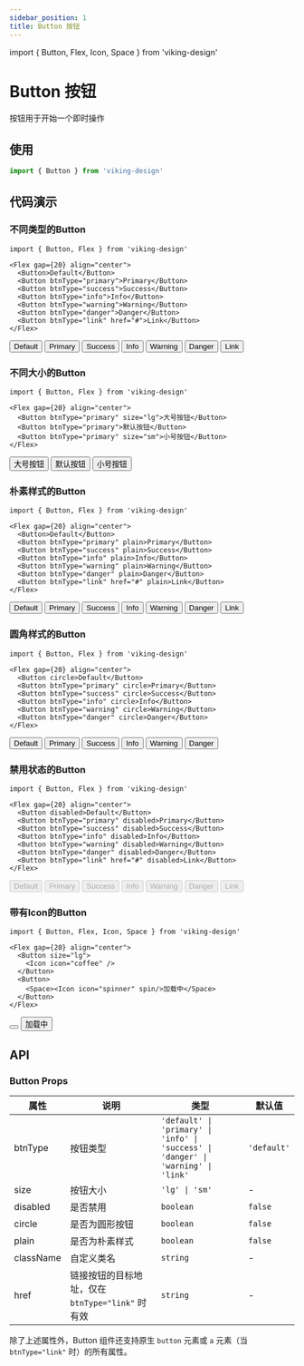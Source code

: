 ```yaml
---
sidebar_position: 1
title: Button 按钮
---
```

import { Button, Flex, Icon, Space } from 'viking-design'

# Button 按钮

按钮用于开始一个即时操作

## 使用
```ts
import { Button } from 'viking-design'
```

## 代码演示

### 不同类型的Button

```tsx
import { Button, Flex } from 'viking-design'

<Flex gap={20} align="center">
  <Button>Default</Button>
  <Button btnType="primary">Primary</Button>
  <Button btnType="success">Success</Button>
  <Button btnType="info">Info</Button>
  <Button btnType="warning">Warning</Button>
  <Button btnType="danger">Danger</Button>
  <Button btnType="link" href="#">Link</Button>
</Flex>
```

<Flex gap={20} align="center">
  <Button>Default</Button>
  <Button btnType="primary">Primary</Button>
  <Button btnType="success">Success</Button>
  <Button btnType="info">Info</Button>
  <Button btnType="warning">Warning</Button>
  <Button btnType="danger">Danger</Button>
  <Button btnType="link" href="#">Link</Button>
</Flex>


### 不同大小的Button
```tsx
import { Button, Flex } from 'viking-design'

<Flex gap={20} align="center">
  <Button btnType="primary" size="lg">大号按钮</Button>
  <Button btnType="primary">默认按钮</Button>
  <Button btnType="primary" size="sm">小号按钮</Button>
</Flex>
```

<Flex gap={20} align="center">
  <Button btnType="primary" size="lg">大号按钮</Button>
  <Button btnType="primary">默认按钮</Button>
  <Button btnType="primary" size="sm">小号按钮</Button>
</Flex>

### 朴素样式的Button

```tsx
import { Button, Flex } from 'viking-design'

<Flex gap={20} align="center">
  <Button>Default</Button>
  <Button btnType="primary" plain>Primary</Button>
  <Button btnType="success" plain>Success</Button>
  <Button btnType="info" plain>Info</Button>
  <Button btnType="warning" plain>Warning</Button>
  <Button btnType="danger" plain>Danger</Button>
  <Button btnType="link" href="#" plain>Link</Button>
</Flex>
```

<Flex gap={20} align="center">
  <Button>Default</Button>
  <Button btnType="primary" plain>Primary</Button>
  <Button btnType="success" plain>Success</Button>
  <Button btnType="info" plain>Info</Button>
  <Button btnType="warning" plain>Warning</Button>
  <Button btnType="danger" plain>Danger</Button>
  <Button btnType="link" href="#" plain>Link</Button>
</Flex>

### 圆角样式的Button
```tsx
import { Button, Flex } from 'viking-design'

<Flex gap={20} align="center">
  <Button circle>Default</Button>
  <Button btnType="primary" circle>Primary</Button>
  <Button btnType="success" circle>Success</Button>
  <Button btnType="info" circle>Info</Button>
  <Button btnType="warning" circle>Warning</Button>
  <Button btnType="danger" circle>Danger</Button>
</Flex>
```
<Flex gap={20} align="center">
  <Button circle>Default</Button>
  <Button btnType="primary" circle>Primary</Button>
  <Button btnType="success" circle>Success</Button>
  <Button btnType="info" circle>Info</Button>
  <Button btnType="warning" circle>Warning</Button>
  <Button btnType="danger" circle>Danger</Button>
</Flex>

### 禁用状态的Button
```tsx
import { Button, Flex } from 'viking-design'

<Flex gap={20} align="center">
  <Button disabled>Default</Button>
  <Button btnType="primary" disabled>Primary</Button>
  <Button btnType="success" disabled>Success</Button>
  <Button btnType="info" disabled>Info</Button>
  <Button btnType="warning" disabled>Warning</Button>
  <Button btnType="danger" disabled>Danger</Button>
  <Button btnType="link" href="#" disabled>Link</Button>
</Flex>
```

<Flex gap={20} align="center">
  <Button disabled>Default</Button>
  <Button btnType="primary" disabled>Primary</Button>
  <Button btnType="success" disabled>Success</Button>
  <Button btnType="info" disabled>Info</Button>
  <Button btnType="warning" disabled>Warning</Button>
  <Button btnType="danger" disabled>Danger</Button>
  <Button btnType="link" href="#" disabled>Link</Button>
</Flex>

### 带有Icon的Button
```tsx
import { Button, Flex, Icon, Space } from 'viking-design'

<Flex gap={20} align="center">
  <Button size="lg">
    <Icon icon="coffee" />
  </Button>
  <Button>
    <Space><Icon icon="spinner" spin/>加载中</Space>
  </Button>
</Flex>
```

<Flex gap={20} align="center">
  <Button size="lg">
    <Icon icon="coffee" />
  </Button>
  <Button>
    <Space><Icon icon="spinner" spin/>加载中</Space>
  </Button>
</Flex>

## API

### Button Props

| 属性 | 说明 | 类型 | 默认值 |
| --- | --- | --- | --- |
| btnType | 按钮类型 | `'default' \| 'primary' \| 'info' \| 'success' \| 'danger' \| 'warning' \| 'link'` | `'default'` |
| size | 按钮大小 | `'lg' \| 'sm'` | - |
| disabled | 是否禁用 | `boolean` | `false` |
| circle | 是否为圆形按钮 | `boolean` | `false` |
| plain | 是否为朴素样式 | `boolean` | `false` |
| className | 自定义类名 | `string` | - |
| href | 链接按钮的目标地址，仅在 `btnType="link"` 时有效 | `string` | - |

除了上述属性外，Button 组件还支持原生 `button` 元素或 `a` 元素（当 `btnType="link"` 时）的所有属性。


